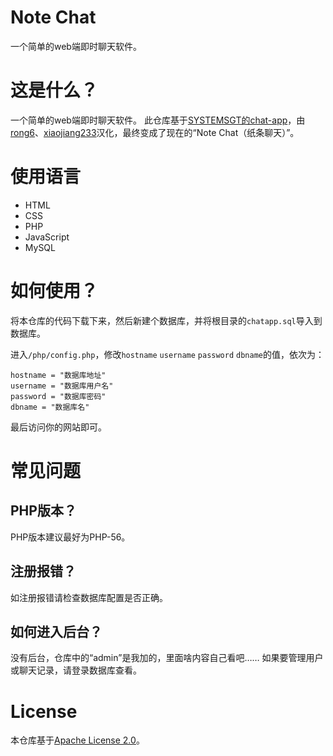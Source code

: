 # Note Chat
一个简单的web端即时聊天软件。

# 这是什么？
一个简单的web端即时聊天软件。
此仓库基于[SYSTEMSGT的chat-app](https://github.com/SYSTEMSGT/chat-app)，由[rong6](https://github.com/rong6)、[xiaojiang233](https://github.com/xiaojiangxj233)汉化，最终变成了现在的“Note Chat（纸条聊天）”。

# 使用语言
* HTML
* CSS
* PHP
* JavaScript
* MySQL

# 如何使用？
将本仓库的代码下载下来，然后新建个数据库，并将根目录的```chatapp.sql```导入到数据库。

进入```/php/config.php```，修改```hostname``` ```username``` ```password``` ```dbname```的值，依次为：
```
hostname = "数据库地址"
username = "数据库用户名"
password = "数据库密码"
dbname = "数据库名"
```

最后访问你的网站即可。

# 常见问题
## PHP版本？
PHP版本建议最好为PHP-56。
## 注册报错？
如注册报错请检查数据库配置是否正确。
## 如何进入后台？
没有后台，仓库中的“admin”是我加的，里面啥内容自己看吧……
如果要管理用户或聊天记录，请登录数据库查看。

# License
本仓库基于[Apache License 2.0](https://github.com/SBsoft-Internet-Technology/Note-chat/blob/main/LICENSE)。

